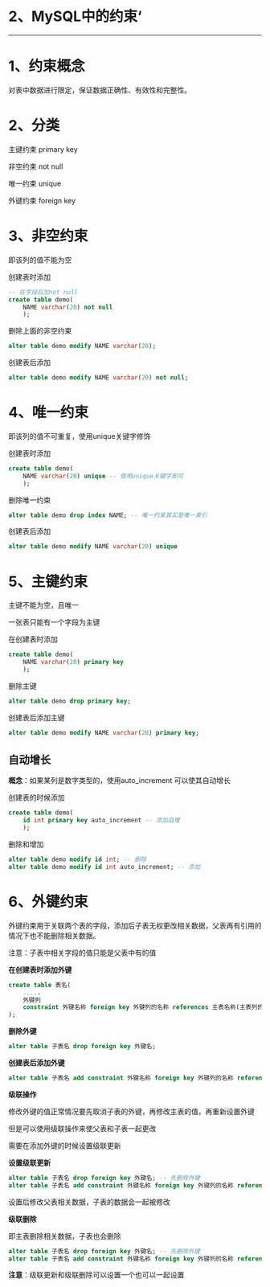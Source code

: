 # 2、MySQL中的约束‘

------



# 1、约束概念

对表中数据进行限定，保证数据正确性、有效性和完整性。

# 2、分类

主键约束 primary key

非空约束 not null 

唯一约束 unique

外键约束 foreign key

# 3、非空约束

即该列的值不能为空

创建表时添加

```sql
-- 在字段后加not null
create table demo(
	NAME varchar(20) not null
	);
```

删除上面的非空约束

```sql
alter table demo modify NAME varchar(20);
```

创建表后添加

```sql
alter table demo modify NAME varchar(20) not null;
```

# 4、唯一约束

即该列的值不可重复，使用unique关键字修饰

创建表时添加

```sql
create table demo(
	NAME varchar(20) unique -- 使用unique关键字即可
	);
```

删除唯一约束

```sql
alter table demo drop index NAME; -- 唯一约束其实是唯一索引
```

创建表后添加

```sql
alter table demo modify NAME varchar(20) unique
```

# 5、主键约束

主键不能为空，且唯一

一张表只能有一个字段为主键

在创建表时添加

```sql
create table demo(
	NAME varchar(20) primary key
	);
```

删除主键

```sql
alter table demo drop primary key;
```

创建表后添加主键

```sql
alter table demo modify NAME varchar(20) primary key;
```

## 自动增长

**概念**：如果某列是数字类型的，使用auto_increment 可以使其自动增长

创建表的时候添加

```sql
create table demo(
	id int primary key auto_increment -- 添加自增
	);
```

删除和增加

```sql
alter table demo modify id int; -- 删除
alter table demo modify id int auto_increment; -- 添加
```

# 6、外键约束

外键约束用于关联两个表的字段，添加后子表无权更改相关数据，父表再有引用的情况下也不能删除相关数据。

注意：子表中相关字段的值只能是父表中有的值

**在创建表时添加外键**

```sql
create table 表名(
	.....
	外键列
    constraint 外键名称 foreign key 外键列的名称 references 主表名称(主表列的名称)
);
```

**删除外键**

```sql
alter table 子表名 drop foreign key 外键名;
```



**创建表后添加外键**

```sql
alter table 子表名 add constraint 外键名称 foreign key 外键列的名称 references 主表名称(主表列的名称)
```

**级联操作**

修改外键的值正常情况要先取消子表的外键，再修改主表的值，再重新设置外键

但是可以使用级联操作来使父表和子表一起更改

需要在添加外键的时候设置级联更新

**设置级联更新**

```sql
alter table 子表名 drop foreign key 外键名; -- 先删除外键
alter table 子表名 add constraint 外键名称 foreign key 外键列的名称 references 主表名称(主表列的名称) on update cascade; -- 重新建外键并设置级联更新
```

设置后修改父表相关数据，子表的数据会一起被修改

**级联删除**

即主表删除相关数据，子表也会删除

```sql
alter table 子表名 drop foreign key 外键名; -- 先删除外键
alter table 子表名 add constraint 外键名称 foreign key 外键列的名称 references 主表名称(主表列的名称) on update cascade on delete cascade; -- 重新建外键并设置级联更新和级联删除
```

**注意**：级联更新和级联删除可以设置一个也可以一起设置